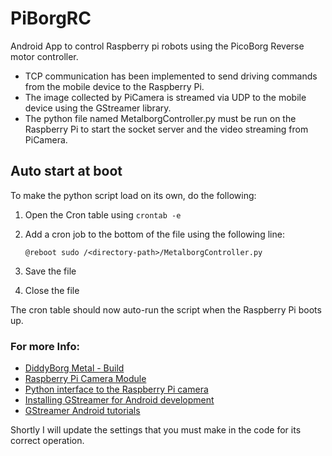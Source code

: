 # PiBorgRC
Android App to control Raspberry pi robots using the PicoBorg Reverse motor controller.

- TCP communication has been implemented to send driving commands from the mobile device to the Raspberry Pi.
- The image collected by PiCamera is streamed via UDP to the mobile device using the GStreamer library.
- The python file named MetalborgController.py must be run on the Raspberry Pi to start the socket server and the video streaming from PiCamera.

## Auto start at boot

To make the python script load on its own, do the following:

1. Open the Cron table using `crontab -e`
2. Add a cron job to the bottom of the file using the following line:

    ```@reboot sudo /<directory-path>/MetalborgController.py```
    
3. Save the file
4. Close the file

The cron table should now auto-run the script when the Raspberry Pi boots up.

### For more Info:
- [DiddyBorg Metal - Build](https://www.piborg.org/blog/build/diddyborg-metal-build)
- [Raspberry Pi Camera Module](https://www.raspberrypi.org/documentation/raspbian/applications/camera.md)
- [Python interface to the Raspberry Pi camera](https://picamera.readthedocs.io/en/release-1.13/)
- [Installing GStreamer for Android development](https://gstreamer.freedesktop.org/documentation/installing/for-android-development.html)
- [GStreamer Android tutorials](https://gstreamer.freedesktop.org/documentation/tutorials/android/index.html)

Shortly I will update the settings that you must make in the code for its correct operation.
